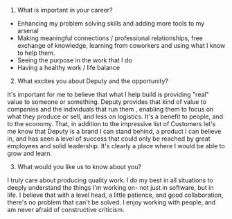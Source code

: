 1. What is important in your career?
 * Enhancing my problem solving skills and adding more tools to my arsenal
 * Making meaningful connections / professional relationships, free exchange of knowledge, learning from coworkers and using what I know to help them.
 * Seeing the purpose in the work that I do
 * Having a healthy work / life balance

 2. What excites you about Deputy and the opportunity?

  It's important for me to believe that what I help build is providing "real" value to someone or something. Deputy provides that kind of value to companies and the individuals that run them , enabling them to focus on what they produce or sell, and less on logistics. It's a benefit to people, and to the economy. That, in addition to the impressive list of Customers let's me know that Deputy is a brand I can stand behind, a product I can believe in, and has seen a level of success that could only be reached by great employees and solid leadership. It's clearly a place where I would be able to grow and learn.

3. What would you like us to know about you?

  I truly care about producing quality work. I do my best in all situations to deeply understand the things I'm working on- not just in software, but in life. I believe that with a level head, a little patience, and good collaboration, there's no problem that can't be solved. I enjoy working with people, and am never afraid of constructive criticism.
